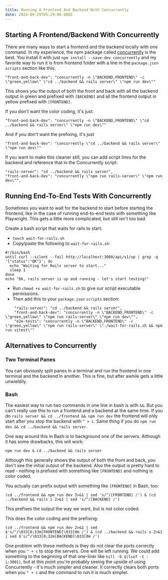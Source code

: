 ```yaml
---
title: Running A Frontend And Backend With Concurrently
date: 2024-09-29T05:29:00.000Z
---
```

## Starting A Frontend/Backend With Concurrently
There are many ways to start a frontend and the backend locally with one command. In my experience, the npm package called [concurrently](https://www.npmjs.com/package/concurrently) is the best. You install it with just `npm install --save-dev concurrently` and my favorite way to run it is from frontend folder with a line in the `package.json` `scripts` section like this:
```
"front-and-back-dev": "concurrently -n \"BACKEND,FRONTEND\" -c \"green,yellow\" \"cd ../backend && rails server\" \"npm run dev\""
```
This shows you the output of both the front and back with all the backend output in green and prefixed with `[BACKEND]` and all the frontend output in yellow prefixed with `[FRONTEND]`.

If you don't want the color coding, it's just:
```
"front-and-back-dev": "concurrently -n \"BACKEND,FRONTEND\" \"cd ../backend && rails server\" \"npm run dev\""
```
And if you don't want the prefixing, it's just
```
"front-and-back-dev": "concurrently \"cd ../backend && rails server\" \"npm run dev\""
```
If you want to make this cleaner still, you can add script lines for the backend and reference that in the Concurrently script:
```
"rails-server": "cd ../backend && rails server",
"front-and-back-dev": "concurrently \"npm run rails-server\" \"npm run dev\"",
```

## Running End-To-End Tests With Concurrently
Sometimes you want to wait for the backend to start before starting the frontend, like in the case of running end-to-end tests with something like Playwright. This gets a little more complicated, but still isn't too bad.

Create a bash script that waits for rails to start:
- `touch wait-for-rails.sh`
- Copy/paste the following to `wait-for-rails.sh`:
```
#!/bin/bash
until curl --silent --fail http://localhost:3000/api/v1/up | grep -q '{"status":"OK"}'; do
  echo "Waiting for Rails server to start..."
  sleep 1
done
echo "Ok, rails server is up and running - let's start testing!"
```
- Run `chmod +x wait-for-rails.sh` to give our script executable permissions.
- Then add this to your `package.json` `scripts` section:
```
    "rails-server": "cd ../backend && rails server",
    "front-and-back-dev": "concurrently -n \"BACKEND,FRONTEND\" -c \"green,yellow\" \"npm run rails-server\" \"npm run dev\"",
    "e2e-tests": "concurrently -n \"BACKEND,FRONTEND\" -c \"green,yellow\" \"npm run rails-server\" \"./wait-for-rails.sh && npm run vitest\""
```

## Alternatives to Concurrently

### Two Terminal Panes
You can obviously split panes in a terminal and run the frontend in one terminal and the backend in another. This is fine, but after awhile gets a little unwieldily.

### Bash
The easiest way to run two commands in one line in bash is with `&&`. But you can't really use this to run a frontend and a backend at the same time. If you do `rails server && cd ../frontend && npm run dev` the frontend will only start after you stop the backend with `^ + c`. Same thing if you do `npm run dev && cd ../backend && rails server`.

One way around this in Bash is to background one of the servers. Although it has some drawbacks, this will work:
```
npm run dev & cd ../backend && rails server
```
Although this generally shows the output of both the front and back, you don't see the initial output of the backend. Also the output is pretty hard to read - nothing is prefixed with something like `[FRONTEND]` and nothing is color coded.

You actually can prefix output with something like `[FRONTEND]` in Bash, too:
```
(cd ../frontend && npm run dev 2>&1 | sed 's/^/[FRONTEND] /') & (cd ../backend && rails s 2>&1 | sed 's/^/[BACKEND] /')
```
This prefixes the output the way we want, but is not color coded.

This does the color coding and the prefixing:
```
(cd ../frontend && npm run dev 2>&1 | sed $'s/^/\033[0;33m[FRONTEND]\033[0m /') & (cd ../backend && rails s 2>&1 | sed $'s/^/\033[0;32m[BACKEND]\033[0m /')
```
One problem with these methods is they do not clear the ports correctly when you `^ + c` to stop the servers. One will be left running. We could add something to the beginning of that one-liner like `kill -9 $(lsof -t -i:3001)`, but at this point you're probably seeing the upside of using Concurrently - it's much simpler and cleaner. It correctly clears both ports when you `^ + c` and the command to run it is much simpler.
